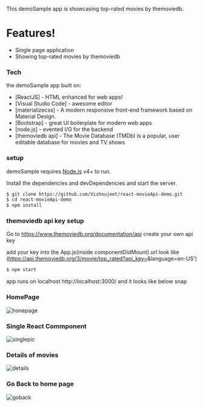 This demoSample app is showcasing top-rated movies by themoviedb.

#  Features!

  - Single page application 
  - Showing top-rated movies by themoviedb

### Tech

the demoSample app built on:

* [ReactJS] - HTML enhanced for web apps!
* [Visual Studio Code] - awesome editor
* [materializecss] - A modern responsive front-end framework based on Material Design.
* [Bootstrap] - great UI boilerplate for modern web apps
* [node.js] - evented I/O for the backend
* [themoviedb api] - The Movie Database (TMDb) is a popular, user editable database for movies and TV shows

### setup

demoSample requires [Node.js](https://nodejs.org/) v4+ to run.

Install the dependencies and devDependencies and start the server.

```sh
$ git clone https://github.com/Vishnujeet/react-movieApi-demo.git
$ cd react-movieApi-demo
$ npm install 
```

### themoviedb api key setup
Go to  https://www.themoviedb.org/documentation/api create your own api key 

add your key into the App.js(inside componentDidMount).url look like (https://api.themoviedb.org/3/movie/top_rated?api_key=<your-api-key>&language=en-US')

```sh
$ npm start
```
app runs on localhost  http://localhost:3000/ and it looks like below snap

### HomePage

![honepage](https://user-images.githubusercontent.com/42546837/45284691-c84d4480-b4fe-11e8-9c70-3bb59d0db9a7.JPG)


### Single React Commponent

![singlepic](https://user-images.githubusercontent.com/42546837/45284730-d8fdba80-b4fe-11e8-9107-34d92629064f.JPG)


### Details of movies

![details](https://user-images.githubusercontent.com/42546837/45284751-e3b84f80-b4fe-11e8-98ac-f230aeca32e5.JPG)


### Go Back to home page

![goback](https://user-images.githubusercontent.com/42546837/45284763-ef0b7b00-b4fe-11e8-94df-ed13faa6dbf9.JPG)

